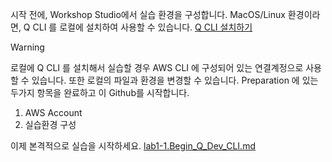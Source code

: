시작 전에, Workshop Studio에서 실습 환경을 구성합니다. MacOS/Linux 환경이라면, Q CLI 를 로컬에 설치하여 사용할 수 있습니다. 
[Q CLI 설치하기](https://docs.aws.amazon.com/amazonq/latest/qdeveloper-ug/command-line-installing.html) 
> [!WARNING]
> 로컬에 Q CLI 를 설치해서 실습할 경우 AWS CLI 에 구성되어 있는 연결계정으로 사용할 수 있습니다. 또한 로컬의 파일과 환경을 변경할 수 있습니다.
Preparation 에 있는 두가지 항목을 완료하고 이 Github를 시작합니다.
  1. AWS Account
  2. 실습환경 구성

이제 본격적으로 실습을 시작하세요. [lab1-1.Begin_Q_Dev_CLI.md](https://github.com/noenemy/q-cli-mcp/blob/main/01.q-cli-with-mcp/lab1-1.Begin_Q_Dev_CLI.md)
